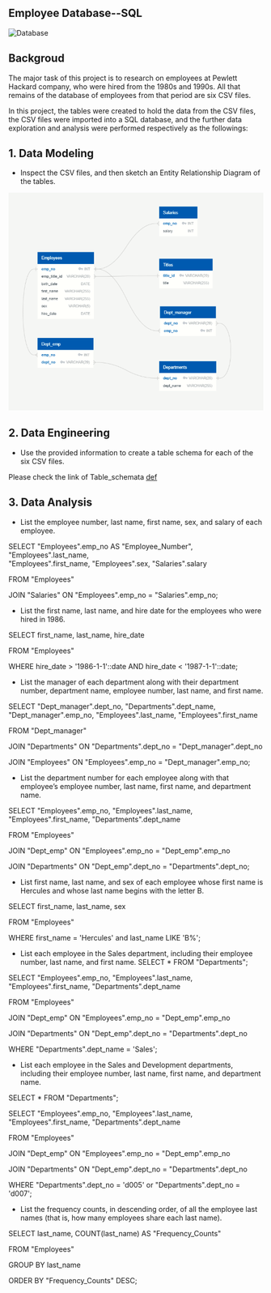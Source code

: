 ## Employee Database--SQL


 ![Database](https://img.freepik.com/free-vector/database-storage-flat-isometric_126523-1925.jpg?size=626&ext=jpg&ga=GA1.1.254709990.1683353194&semt=sph) 
## Backgroud
The major task of this project is to research on employees at Pewlett Hackard company, who were hired from the 1980s and 1990s. All that remains of the database of employees from that period are six CSV files.

In this project, the tables were created to hold the data from the CSV files, the CSV files were imported into a SQL database, and the further data exploration and analysis were performed respectively as the followings: 

## 1. Data Modeling
* Inspect the CSV files, and then sketch an Entity Relationship Diagram of the tables.

 ![ERD_employee_QuickDBD](https://github.com/wei3chen2/sql-challenge/blob/main/ERD_employee_QuickDBD.png) 

## 2. Data Engineering 

* Use the provided information to create a table schema for each of the six CSV files.


 Please check the link of Table_schemata [def](https://github.com/wei3chen2/sql-challenge/blob/main/Table_schema_employee.sql)

## 3. Data Analysis

* List the employee number, last name, first name, sex, and salary of each employee.

SELECT "Employees".emp_no AS "Employee_Number", "Employees".last_name,  
       "Employees".first_name, "Employees".sex, "Salaries".salary

FROM "Employees"

JOIN "Salaries" ON "Employees".emp_no = "Salaries".emp_no;

* List the first name, last name, and hire date for the employees who were hired in 1986.

SELECT first_name, last_name, hire_date

FROM "Employees"

WHERE hire_date > '1986-1-1'::date AND hire_date < '1987-1-1'::date;

* List the manager of each department along with their department number, department name, employee number, last name, and first name.

SELECT "Dept_manager".dept_no, "Departments".dept_name, "Dept_manager".emp_no, "Employees".last_name, "Employees".first_name

FROM "Dept_manager"

JOIN "Departments" 
ON  "Departments".dept_no = "Dept_manager".dept_no 

JOIN "Employees" 
ON  "Employees".emp_no = "Dept_manager".emp_no;

* List the department number for each employee along with that employee’s employee number, last name, first name, and department name.

SELECT "Employees".emp_no, "Employees".last_name, "Employees".first_name, "Departments".dept_name

FROM "Employees"

JOIN "Dept_emp"
ON "Employees".emp_no = "Dept_emp".emp_no

JOIN "Departments" 
ON "Dept_emp".dept_no = "Departments".dept_no;

* List first name, last name, and sex of each employee whose first name is Hercules and whose last name begins with the letter B.

SELECT first_name, last_name, sex

FROM "Employees"

WHERE first_name = 'Hercules' and last_name LIKE 'B%';

* List each employee in the Sales department, including their employee number, last name, and first name.
SELECT * FROM "Departments";

SELECT "Employees".emp_no, "Employees".last_name, "Employees".first_name, "Departments".dept_name

FROM "Employees"

JOIN "Dept_emp" ON "Employees".emp_no = "Dept_emp".emp_no

JOIN "Departments" ON "Dept_emp".dept_no = "Departments".dept_no

WHERE "Departments".dept_name = 'Sales';

* List each employee in the Sales and Development departments, including their employee number, last name, first name, and department name.

SELECT * FROM "Departments";

SELECT "Employees".emp_no, "Employees".last_name, "Employees".first_name, "Departments".dept_name

FROM "Employees"

JOIN "Dept_emp" ON "Employees".emp_no = "Dept_emp".emp_no

JOIN "Departments" ON "Dept_emp".dept_no = "Departments".dept_no

WHERE "Departments".dept_no = 'd005' or "Departments".dept_no = 'd007';

* List the frequency counts, in descending order, of all the employee last names (that is, how many employees share each last name).

SELECT last_name, COUNT(last_name) AS "Frequency_Counts"

FROM "Employees"

GROUP BY last_name

ORDER BY "Frequency_Counts" DESC;



